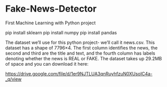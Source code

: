 # Fake-News-Detector
First Machine Learning with Python project

pip install sklearn
pip install numpy
pip install pandas

The dataset we’ll use for this python project- we’ll call it news.csv. This dataset has a shape of 7796×4. The first column identifies the news, the second and third are the title and text, and the fourth column has labels denoting whether the news is REAL or FAKE. The dataset takes up 29.2MB of space and you can download it here: 

https://drive.google.com/file/d/1er9NJTLUA3qnRuyhfzuN0XUsoIC4a-_q/view

